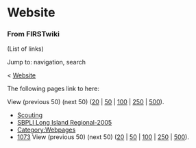 # Website

### From FIRSTwiki

(List of links)

Jump to: navigation, search

&lt; [Website](/index.php?title=Website&redirect=no "Website" )  

The following pages link to here:

View (previous 50) (next 50)
([20](/index.php?title=Special:Whatlinkshere/Website&limit=20&from=0
"Special:Whatlinkshere/Website" ) |
[50](/index.php?title=Special:Whatlinkshere/Website&limit=50&from=0
"Special:Whatlinkshere/Website" ) |
[100](/index.php?title=Special:Whatlinkshere/Website&limit=100&from=0
"Special:Whatlinkshere/Website" ) |
[250](/index.php?title=Special:Whatlinkshere/Website&limit=250&from=0
"Special:Whatlinkshere/Website" ) |
[500](/index.php?title=Special:Whatlinkshere/Website&limit=500&from=0
"Special:Whatlinkshere/Website" )).

  * [Scouting](/index.php/Scouting "Scouting" )
  * [SBPLI Long Island Regional-2005](/index.php/SBPLI_Long_Island_Regional-2005 "SBPLI Long Island Regional-2005" )
  * [Category:Webpages](/index.php/Category:Webpages "Category:Webpages" )
  * [1073](/index.php/1073 "1073" )
View (previous 50) (next 50)
([20](/index.php?title=Special:Whatlinkshere/Website&limit=20&from=0
"Special:Whatlinkshere/Website" ) |
[50](/index.php?title=Special:Whatlinkshere/Website&limit=50&from=0
"Special:Whatlinkshere/Website" ) |
[100](/index.php?title=Special:Whatlinkshere/Website&limit=100&from=0
"Special:Whatlinkshere/Website" ) |
[250](/index.php?title=Special:Whatlinkshere/Website&limit=250&from=0
"Special:Whatlinkshere/Website" ) |
[500](/index.php?title=Special:Whatlinkshere/Website&limit=500&from=0
"Special:Whatlinkshere/Website" )).

